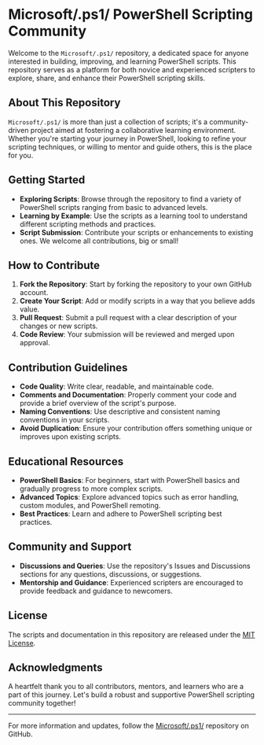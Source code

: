 # Microsoft/.ps1/ PowerShell Scripting Community

Welcome to the `Microsoft/.ps1/` repository, a dedicated space for anyone interested in building, improving, and learning PowerShell scripts. This repository serves as a platform for both novice and experienced scripters to explore, share, and enhance their PowerShell scripting skills.

## About This Repository

`Microsoft/.ps1/` is more than just a collection of scripts; it's a community-driven project aimed at fostering a collaborative learning environment. Whether you're starting your journey in PowerShell, looking to refine your scripting techniques, or willing to mentor and guide others, this is the place for you.

## Getting Started

- **Exploring Scripts**: Browse through the repository to find a variety of PowerShell scripts ranging from basic to advanced levels.
- **Learning by Example**: Use the scripts as a learning tool to understand different scripting methods and practices.
- **Script Submission**: Contribute your scripts or enhancements to existing ones. We welcome all contributions, big or small!

## How to Contribute

1. **Fork the Repository**: Start by forking the repository to your own GitHub account.
2. **Create Your Script**: Add or modify scripts in a way that you believe adds value.
3. **Pull Request**: Submit a pull request with a clear description of your changes or new scripts.
4. **Code Review**: Your submission will be reviewed and merged upon approval.

## Contribution Guidelines

- **Code Quality**: Write clear, readable, and maintainable code.
- **Comments and Documentation**: Properly comment your code and provide a brief overview of the script's purpose.
- **Naming Conventions**: Use descriptive and consistent naming conventions in your scripts.
- **Avoid Duplication**: Ensure your contribution offers something unique or improves upon existing scripts.

## Educational Resources

- **PowerShell Basics**: For beginners, start with PowerShell basics and gradually progress to more complex scripts.
- **Advanced Topics**: Explore advanced topics such as error handling, custom modules, and PowerShell remoting.
- **Best Practices**: Learn and adhere to PowerShell scripting best practices.

## Community and Support

- **Discussions and Queries**: Use the repository's Issues and Discussions sections for any questions, discussions, or suggestions.
- **Mentorship and Guidance**: Experienced scripters are encouraged to provide feedback and guidance to newcomers.

## License

The scripts and documentation in this repository are released under the [MIT License](LICENSE).

## Acknowledgments

A heartfelt thank you to all contributors, mentors, and learners who are a part of this journey. Let's build a robust and supportive PowerShell scripting community together!

---

For more information and updates, follow the [Microsoft/.ps1/](https://github.com/skunkworksza/microsoft/tree/main/.ps1) repository on GitHub.
